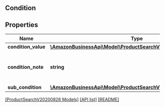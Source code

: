 ## Condition

## Properties

Name | Type | Description | Notes
------------ | ------------- | ------------- | -------------
**condition_value** | [**\AmazonBusinessApi\Model\ProductSearchV20200826\ConditionValue**](ConditionValue.md) |  |
**condition_note** | **string** | Additional details on the product's condition. |
**sub_condition** | [**\AmazonBusinessApi\Model\ProductSearchV20200826\SubCondition**](SubCondition.md) |  |

[[ProductSearchV20200826 Models]](../) [[API list]](../../Api) [[README]](../../../README.md)
